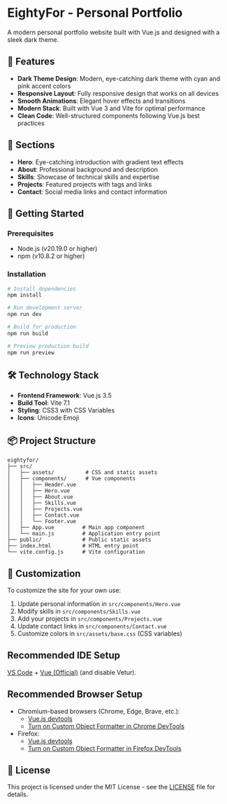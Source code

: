 # EightyFor - Personal Portfolio

A modern personal portfolio website built with Vue.js and designed with a sleek dark theme.

## 🌟 Features

- **Dark Theme Design**: Modern, eye-catching dark theme with cyan and pink accent colors
- **Responsive Layout**: Fully responsive design that works on all devices
- **Smooth Animations**: Elegant hover effects and transitions
- **Modern Stack**: Built with Vue 3 and Vite for optimal performance
- **Clean Code**: Well-structured components following Vue.js best practices

## 🎨 Sections

- **Hero**: Eye-catching introduction with gradient text effects
- **About**: Professional background and description
- **Skills**: Showcase of technical skills and expertise
- **Projects**: Featured projects with tags and links
- **Contact**: Social media links and contact information

## 🚀 Getting Started

### Prerequisites

- Node.js (v20.19.0 or higher)
- npm (v10.8.2 or higher)

### Installation

```bash
# Install dependencies
npm install

# Run development server
npm run dev

# Build for production
npm run build

# Preview production build
npm run preview
```

## 🛠️ Technology Stack

- **Frontend Framework**: Vue.js 3.5
- **Build Tool**: Vite 7.1
- **Styling**: CSS3 with CSS Variables
- **Icons**: Unicode Emoji

## 📦 Project Structure

```
eightyfor/
├── src/
│   ├── assets/          # CSS and static assets
│   ├── components/      # Vue components
│   │   ├── Header.vue
│   │   ├── Hero.vue
│   │   ├── About.vue
│   │   ├── Skills.vue
│   │   ├── Projects.vue
│   │   ├── Contact.vue
│   │   └── Footer.vue
│   ├── App.vue         # Main app component
│   └── main.js         # Application entry point
├── public/             # Public static assets
├── index.html          # HTML entry point
└── vite.config.js      # Vite configuration
```

## 🎨 Customization

To customize the site for your own use:

1. Update personal information in `src/components/Hero.vue`
2. Modify skills in `src/components/Skills.vue`
3. Add your projects in `src/components/Projects.vue`
4. Update contact links in `src/components/Contact.vue`
5. Customize colors in `src/assets/base.css` (CSS variables)

## Recommended IDE Setup

[VS Code](https://code.visualstudio.com/) + [Vue (Official)](https://marketplace.visualstudio.com/items?itemName=Vue.volar) (and disable Vetur).

## Recommended Browser Setup

- Chromium-based browsers (Chrome, Edge, Brave, etc.):
  - [Vue.js devtools](https://chromewebstore.google.com/detail/vuejs-devtools/nhdogjmejiglipccpnnnanhbledajbpd) 
  - [Turn on Custom Object Formatter in Chrome DevTools](http://bit.ly/object-formatters)
- Firefox:
  - [Vue.js devtools](https://addons.mozilla.org/en-US/firefox/addon/vue-js-devtools/)
  - [Turn on Custom Object Formatter in Firefox DevTools](https://fxdx.dev/firefox-devtools-custom-object-formatters/)

## 📝 License

This project is licensed under the MIT License - see the [LICENSE](LICENSE) file for details.
